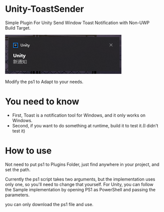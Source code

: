 # Unity-ToastSender

Simple Plugin For Unity Send Window Toast Notification with Non-UWP Build Target.

![Demo](./ReadmeResources~/image-20240417102105225.png)


Modify the ps1 to Adapt to your needs.

# You need to know
* First, Toast is a notification tool for Windows, and it only works on Windows.  
* Second, if you want to do something at runtime, build it to test it.(I didn't test it)

# How to use
Not need to put ps1 to Plugins Folder, just find anywhere in your project, and set the path.

Currently the ps1 script takes two arguments, but the implementation uses only one, so you'll need to change that yourself.
For Unity, you can follow the Sample implementation by opening PS1 as PowerShell and passing the parameters.

you can only download the ps1 file and use.
